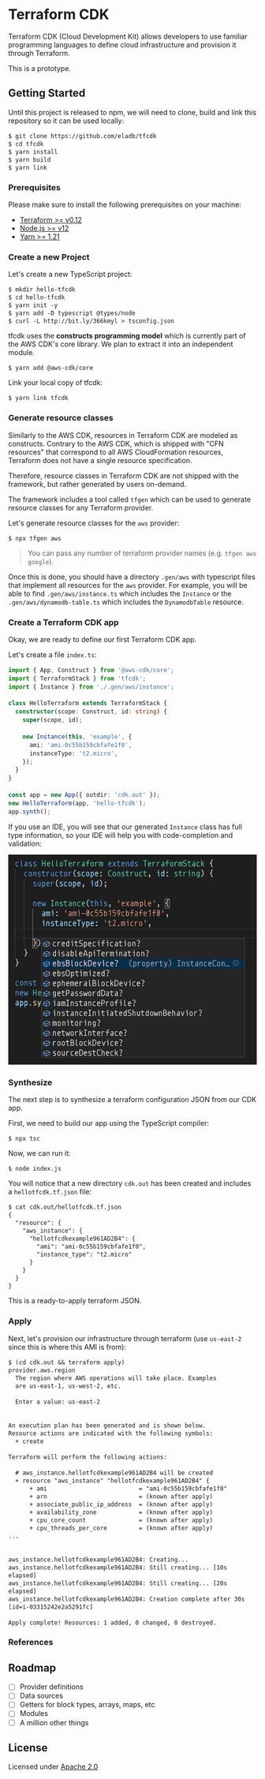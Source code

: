 # Terraform CDK

Terraform CDK (Cloud Development Kit) allows developers to use familiar
programming languages to define cloud infrastructure and provision it through
Terraform.

This is a prototype.


## Getting Started

Until this project is released to npm, we will need to clone, build and link this repository so it can be used locally:

```shell
$ git clone https://github.com/eladb/tfcdk
$ cd tfcdk
$ yarn install
$ yarn build
$ yarn link
```

### Prerequisites

Please make sure to install the following prerequisites on your machine:

- [Terraform >= v0.12](https://www.terraform.io/)
- [Node.js >= v12](https://nodejs.org)
- [Yarn >= 1.21](https://yarnpkg.com/en/docs/install)

### Create a new Project

Let's create a new TypeScript project:

```shell
$ mkdir hello-tfcdk
$ cd hello-tfcdk
$ yarn init -y
$ yarn add -D typescript @types/node
$ curl -L http://bit.ly/366kmyl > tsconfig.json
```

tfcdk uses the **constructs programming model** which is currently part of the AWS CDK's core library. We plan to extract it into an independent module.

```shell
$ yarn add @aws-cdk/core
```

Link your local copy of tfcdk:

```shell
$ yarn link tfcdk
```

### Generate resource classes

Similarly to the AWS CDK, resources in Terraform CDK are modeled as constructs. Contrary to the AWS CDK, which is shipped with "CFN resources" that correspond to all AWS CloudFormation resources, Terraform does not have a single resource specification.

Therefore, resource classes in Terraform CDK are not shipped with the framework, but rather generated by users on-demand.

The framework includes a tool called `tfgen` which can be used to generate resource classes for any Terraform provider.

Let's generate resource classes for the `aws` provider:

```shell
$ npx tfgen aws
```

> You can pass any number of terraform provider names (e.g. `tfgen aws google`).

Once this is done, you should have a directory `.gen/aws` with typescript files that implement all resources for the `aws` provider. For example, you will be able to find `.gen/aws/instance.ts` which includes the `Instance` or the `.gen/aws/dynamodb-table.ts` which includes the `DynamodbTable` resource.

### Create a Terraform CDK app

Okay, we are ready to define our first Terraform CDK app.

Let's create a file `index.ts`:

```ts
import { App, Construct } from '@aws-cdk/core';
import { TerraformStack } from 'tfcdk';
import { Instance } from './.gen/aws/instance';

class HelloTerraform extends TerraformStack {
  constructor(scope: Construct, id: string) {
    super(scope, id);

    new Instance(this, 'example', {
      ami: 'ami-0c55b159cbfafe1f0',
      instanceType: 't2.micro',
    });
  }
}

const app = new App({ outdir: 'cdk.out' });
new HelloTerraform(app, 'hello-tfcdk');
app.synth();
```

If you use an IDE, you will see that our generated `Instance` class has full type information, so your IDE will help you with code-completion and validation:

![](./docs/completion.png)

### Synthesize

The next step is to synthesize a terraform configuration JSON from our CDK app. 

First, we need to build our app using the TypeScript compiler:

```shell
$ npx tsc
```

Now, we can run it:

```shell
$ node index.js
```

You will notice that a new directory `cdk.out` has been created and includes a `hellotfcdk.tf.json` file:

```shell
$ cat cdk.out/hellotfcdk.tf.json
{
  "resource": {
    "aws_instance": {
      "hellotfcdkexample961AD2B4": {
        "ami": "ami-0c55b159cbfafe1f0",
        "instance_type": "t2.micro"
      }
    }
  }
}
```

This is a ready-to-apply terraform JSON.

### Apply

Next, let's provision our infrastructure through terraform (use `us-east-2` since this is where this AMI is from):

```shell
$ (cd cdk.out && terraform apply)
provider.aws.region
  The region where AWS operations will take place. Examples
  are us-east-1, us-west-2, etc.

  Enter a value: us-east-2


An execution plan has been generated and is shown below.
Resource actions are indicated with the following symbols:
  + create

Terraform will perform the following actions:

  # aws_instance.hellotfcdkexample961AD2B4 will be created
  + resource "aws_instance" "hellotfcdkexample961AD2B4" {
      + ami                          = "ami-0c55b159cbfafe1f0"
      + arn                          = (known after apply)
      + associate_public_ip_address  = (known after apply)
      + availability_zone            = (known after apply)
      + cpu_core_count               = (known after apply)
      + cpu_threads_per_core         = (known after apply)
...


aws_instance.hellotfcdkexample961AD2B4: Creating...
aws_instance.hellotfcdkexample961AD2B4: Still creating... [10s elapsed]
aws_instance.hellotfcdkexample961AD2B4: Still creating... [20s elapsed]
aws_instance.hellotfcdkexample961AD2B4: Creation complete after 30s [id=i-03315242e2a5291fc]

Apply complete! Resources: 1 added, 0 changed, 0 destroyed.
```

### References

## Roadmap

- [ ] Provider definitions
- [ ] Data sources
- [ ] Getters for block types, arrays, maps, etc
- [ ] Modules
- [ ] A million other things

## License

Licensed under [Apache 2.0](./LICENSE)

